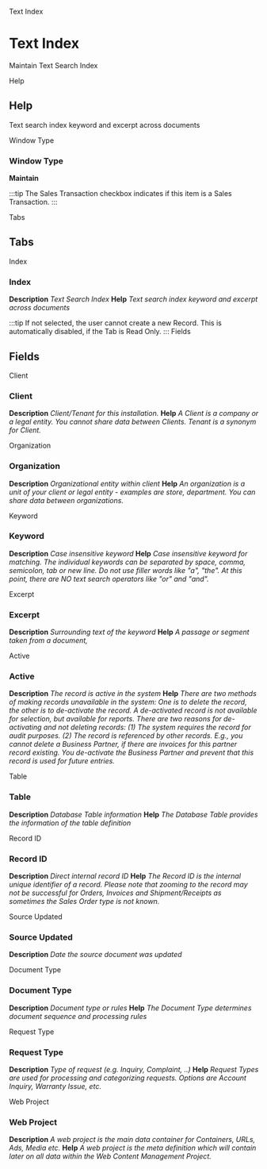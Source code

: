 
Text Index
# Text Index


Maintain Text Search Index

Help
## Help

Text search index keyword and excerpt across documents

Window Type
### Window Type

**Maintain**

:::tip
The Sales Transaction checkbox indicates if this item is a Sales Transaction.
:::

Tabs
## Tabs


Index
### Index

**Description**
 *Text Search Index*
**Help**
 *Text search index keyword and excerpt across documents*

:::tip
If not selected, the user cannot create a new Record.  This is automatically disabled, if the Tab is Read Only.
:::
Fields
## Fields


Client
### Client

**Description**
 *Client/Tenant for this installation.*
**Help**
 *A Client is a company or a legal entity. You cannot share data between Clients. Tenant is a synonym for Client.*

Organization
### Organization

**Description**
 *Organizational entity within client*
**Help**
 *An organization is a unit of your client or legal entity - examples are store, department. You can share data between organizations.*

Keyword
### Keyword

**Description**
 *Case insensitive keyword*
**Help**
 *Case insensitive keyword for matching. The individual keywords can be separated by space, comma, semicolon, tab or new line. Do not use filler words like "a", "the". At this point, there are NO text search operators like "or" and "and".*

Excerpt
### Excerpt

**Description**
 *Surrounding text of the keyword*
**Help**
 *A passage or segment taken from a document,*

Active
### Active

**Description**
 *The record is active in the system*
**Help**
 *There are two methods of making records unavailable in the system: One is to delete the record, the other is to de-activate the record. A de-activated record is not available for selection, but available for reports.
There are two reasons for de-activating and not deleting records:
(1) The system requires the record for audit purposes.
(2) The record is referenced by other records. E.g., you cannot delete a Business Partner, if there are invoices for this partner record existing. You de-activate the Business Partner and prevent that this record is used for future entries.*

Table
### Table

**Description**
 *Database Table information*
**Help**
 *The Database Table provides the information of the table definition*

Record ID
### Record ID

**Description**
 *Direct internal record ID*
**Help**
 *The Record ID is the internal unique identifier of a record. Please note that zooming to the record may not be successful for Orders, Invoices and Shipment/Receipts as sometimes the Sales Order type is not known.*

Source Updated
### Source Updated

**Description**
 *Date the source document was updated*

Document Type
### Document Type

**Description**
 *Document type or rules*
**Help**
 *The Document Type determines document sequence and processing rules*

Request Type
### Request Type

**Description**
 *Type of request (e.g. Inquiry, Complaint, ..)*
**Help**
 *Request Types are used for processing and categorizing requests. Options are Account Inquiry, Warranty Issue, etc.*

Web Project
### Web Project

**Description**
 *A web project is the main data container for Containers, URLs, Ads, Media etc.*
**Help**
 *A web project is the meta definition which will contain later on all data within the Web Content Management Project.*

